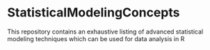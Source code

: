 # StatisticalModelingConcepts
This repository contains an exhaustive listing of advanced statistical modeling techniques which can be used for data analysis in R
